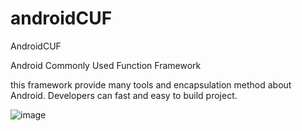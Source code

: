 # androidCUF
AndroidCUF

Android Commonly Used Function Framework

this framework provide many tools and encapsulation method about Android.
Developers can fast and easy to build project.

 ![image](https://github.com/paipianwang/androidCUF.git/frame.png)

